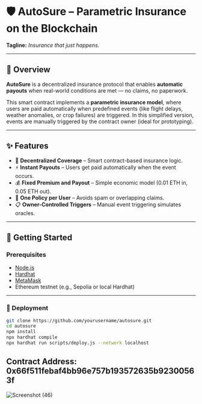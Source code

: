 # 🛡️ AutoSure – Parametric Insurance on the Blockchain  
**Tagline:** *Insurance that just happens.*

---

## 📌 Overview

**AutoSure** is a decentralized insurance protocol that enables **automatic payouts** when real-world conditions are met — no claims, no paperwork.

This smart contract implements a **parametric insurance model**, where users are paid automatically when predefined events (like flight delays, weather anomalies, or crop failures) are triggered. In this simplified version, events are manually triggered by the contract owner (ideal for prototyping).

---

## ✨ Features

- 🔐 **Decentralized Coverage** – Smart contract-based insurance logic.
- ⚡ **Instant Payouts** – Users get paid automatically when the event occurs.
- 💰 **Fixed Premium and Payout** – Simple economic model (0.01 ETH in, 0.05 ETH out).
- 👤 **One Policy per User** – Avoids spam or overlapping claims.
- 📋 **Owner-Controlled Triggers** – Manual event triggering simulates oracles.

---

## 🚀 Getting Started

### Prerequisites

- [Node.js](https://nodejs.org/)
- [Hardhat](https://hardhat.org/)
- [MetaMask](https://metamask.io/)
- Ethereum testnet (e.g., Sepolia or local Hardhat)

---

### 🧱 Deployment

```bash
git clone https://github.com/yourusername/autosure.git
cd autosure
npm install
npx hardhat compile
npx hardhat run scripts/deploy.js --network localhost
```
## Contract Address: 0x66f511febaf4bb96e757b193572635b92300563f
![Screenshot (46)](https://github.com/user-attachments/assets/d31ae3b2-6205-4499-991a-06d4e764035a)
